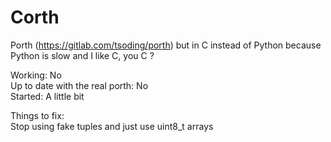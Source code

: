 # Corth
Porth (https://gitlab.com/tsoding/porth) but in C instead of Python because Python is slow and I like C, you C ?  
  
Working: No  
Up to date with the real porth: No  
Started: A little bit  

Things to fix:  
Stop using fake tuples and just use uint8_t arrays  
